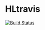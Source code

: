 # HLtravis


[![Build Status](https://travis-ci.org/feerpessoa/HLtravis.svg?branch=master)](https://travis-ci.org/feerpessoa/HLtravis)
